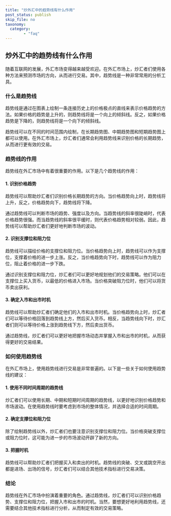 ```yaml
---
title: "炒外汇中的趋势线有什么作用"
post_status: publish
skip_file: no
taxonomy:
  category:
        - "faq"
---
```


## 炒外汇中的趋势线有什么作用

随着互联网的发展，外汇市场变得越来越受欢迎。在外汇市场上，炒汇者们使用各种方法来预测市场的方向，从而进行交易。其中，趋势线是一种非常常用的分析工具。

### 什么是趋势线

趋势线是通过在图表上绘制一条连接历史上的价格极点的直线来表示价格趋势的方法。如果价格的趋势是上升的，则趋势线将是一个向上的倾斜线。反之，如果价格趋势是下降的，则趋势线将是一个向下的倾斜线。

趋势线可以在不同的时间范围内绘制，在长期趋势图、中期趋势图和短期趋势图上都可以使用。在外汇市场上，炒汇者们通常会利用趋势线来识别价格的长期趋势，从而进行更有效的交易。

### 趋势线的作用

趋势线在外汇市场中有着很重要的作用。以下是几个趋势线的作用：

#### 1. 识别价格趋势

趋势线可以帮助炒汇者们识别价格长期趋势的方向。当价格趋势向上时，趋势线将上升，反之，价格趋势向下，趋势线将下降。

通过趋势线可以判断市场的趋势、强度以及方向。当趋势线的斜率很陡峭时，代表价格趋势很强。而当趋势线的斜率很平缓时，则代表价格趋势相对较弱。因此，趋势线可以帮助炒汇者们更好地判断市场的波动。

#### 2. 识别支撑位和阻力位

趋势线可以描绘价格的支撑位和阻力位。当价格趋势向上时，趋势线可以作为支撑位，支撑着价格的进一步上涨。反之，当价格趋势向下时，趋势线可以作为阻力位，阻止着价格的进一步下跌。

通过识别支撑位和阻力位，炒汇者们可以更好地规划他们的交易策略。他们可以在支撑位上买入货币，以最低的价格进入市场。当价格突破阻力位时，他们可以将货币卖出获利。

#### 3. 确定入市和出市时机

趋势线可以帮助炒汇者们确定他们的入市和出市时机。当价格趋势向上时，炒汇者们可以等待价格回落到趋势线上方，然后买入货币。相反，当趋势线向下时，炒汇者们则可以等待价格上涨到趋势线下方，然后卖出货币。

通过趋势线，炒汇者们可以更好地把握市场动态并掌握入市和出市的时机，从而获得更好的交易结果。

### 如何使用趋势线

在外汇市场上，使用趋势线进行交易是非常普遍的。以下是一些关于如何使用趋势线的建议：

#### 1. 使用不同时间周期的趋势线

炒汇者们可以使用长期、中期和短期时间周期的趋势线，以更好地识别价格趋势和市场波动。在使用趋势线时要考虑到市场的整体情况，并选择合适的时间周期。

#### 2. 确定支撑位和阻力位

除了绘制趋势线以外，炒汇者们也要注意识别支撑位和阻力位。当价格突破支撑位或阻力位时，这可能为进一步的市场波动开辟了新的方向。

#### 3. 把握时机

趋势线可以帮助炒汇者们把握买入和卖出的时机。趋势线的突破、交叉或跳空开出都是进场、出场的信号，炒汇者们可以结合其他技术指标进行交易决策。

### 结论

趋势线在外汇市场中扮演着重要的角色。通过趋势线，炒汇者们可以识别价格趋势、支撑位和阻力位，把握入市和出市的时机。当然，要想更好地利用趋势线，还需要结合其他技术指标进行分析，从而制定有效的交易策略。
